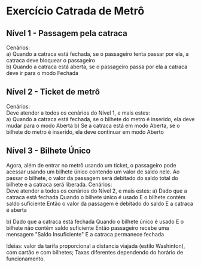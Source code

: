 # Exercício Catrada de Metrô


## Nível 1 - Passagem pela catraca
Cenários:  
a) Quando a catraca está fechada, se o passageiro tenta passar por ela, a catraca deve bloquear o passageiro  
b) Quando a catraca está aberta, se o passageiro passa por ela a catraca deve ir para o modo Fechada

## Nível 2 - Ticket de metrô
Cenários:  
Deve atender a todos os cenários do Nível 1, e mais estes:  
a) Quando a catraca está fechada, se o bilhete do metro é inserido, ela deve mudar para o modo Aberta
b) Se a catraca está em modo Aberta, se o bilhete do metro é inserido, ela deve continuar em modo Aberto

## Nível 3 - Bilhete Único
Agora, além de entrar no metrô usando um ticket, o passageiro pode acessar usando um bilhete único contendo um valor de saldo nele.
Ao passar o bilhete, o valor da passagem será debitado do saldo total do bilhete e a catraca será liberada.
Cenários:  
Deve atender a todos os cenários do Nível 2, e mais estes:
a)  Dado que a catraca está fechada
    Quando o bilhete único é usado
    E o bilhete contém saldo suficiente
    Então o valor da passagem é debitado do saldo
    E a catraca é aberta

b) Dado que a catraca está fechada
    Quando o bilhete único é usado
    E o bilhete não contém saldo suficiente
    Então passageiro recebe uma mensagem "Saldo Insuficiente"
    E a catraca permanece fechada

Ideias: valor da tarifa proporcional a distancia viajada (estilo Washinton), com cartão e com bilhetes; Taxas diferentes dependendo do horário de funcionamento.